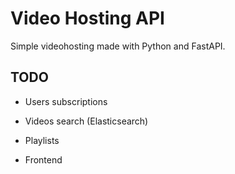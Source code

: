 # Video Hosting API

Simple videohosting made with Python and FastAPI.

## TODO

- Users subscriptions
- Videos search (Elasticsearch)
- Playlists

- Frontend